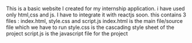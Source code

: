 This is a basic website I created for my internship application.
i have used only html,css and js. I have to integrate it with reactjs soon.
this contains 3 files : index.html, style.css and script.js
index.html is the main file/source file which we have to run 
style.css is the cascading style sheet of the project
script.js is the javascript file for the project 
